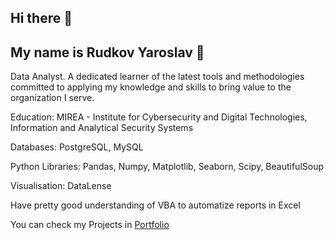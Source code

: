 ## Hi there 👋

## My name is Rudkov Yaroslav 🤙

Data Analyst. A dedicated learner of the latest tools and methodologies committed to applying my knowledge and skills to bring value to the organization I serve.

Education: MIREA - Institute for Cybersecurity and Digital Technologies, Information and Analytical Security Systems

Databases:
PostgreSQL, MySQL

Python Libraries: Pandas, Numpy, Matplotlib, Seaborn, Scipy, BeautifulSoup

Visualisation: DataLense

Have pretty good understanding of VBA to automatize reports in Excel

You can check my Projects in [Portfolio](https://github.com/RudkovYaroslav/portfolio)
